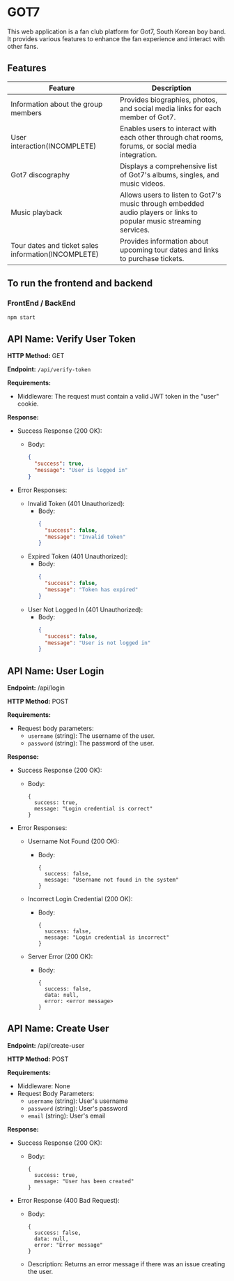 
# GOT7

This web application is a fan club platform for Got7, South Korean boy band. It provides various features to enhance the fan experience and interact with other fans.


## Features

| Feature                                           | Description                                                                                                      |
|---------------------------------------------------|------------------------------------------------------------------------------------------------------------------|
| Information about the group members               | Provides biographies, photos, and social media links for each member of Got7.                                    |
| User interaction(INCOMPLETE)                                  | Enables users to interact with each other through chat rooms, forums, or social media integration.                 |
| Got7 discography                                  | Displays a comprehensive list of Got7's albums, singles, and music videos.                                        |
| Music playback                                    | Allows users to listen to Got7's music through embedded audio players or links to popular music streaming services. |
| Tour dates and ticket sales information(INCOMPLETE)            | Provides information about upcoming tour dates and links to purchase tickets.                                     |

## To run the frontend and backend

### FrontEnd / BackEnd

```
npm start
```

## API Name: Verify User Token

**HTTP Method:** GET

**Endpoint:** `/api/verify-token`

**Requirements:**
- Middleware: The request must contain a valid JWT token in the "user" cookie.

**Response:**
- Success Response (200 OK):
  - Body:
    ```json
    {
      "success": true,
      "message": "User is logged in"
    }
    ```

- Error Responses:
  - Invalid Token (401 Unauthorized):
    - Body:
      ```json
      {
        "success": false,
        "message": "Invalid token"
      }
      ```
  - Expired Token (401 Unauthorized):
    - Body:
      ```json
      {
        "success": false,
        "message": "Token has expired"
      }
      ```
  - User Not Logged In (401 Unauthorized):
    - Body:
      ```json
      {
        "success": false,
        "message": "User is not logged in"
      }
      ```


## API Name: User Login

**Endpoint:** /api/login

**HTTP Method:** POST

**Requirements:**
- Request body parameters:
  - `username` (string): The username of the user.
  - `password` (string): The password of the user.

**Response:**
- Success Response (200 OK):
  - Body:
    ```
    {
      success: true,
      message: "Login credential is correct"
    }
    ```

- Error Responses:
  - Username Not Found (200 OK):
    - Body:
      ```
      {
        success: false,
        message: "Username not found in the system"
      }
      ```

  - Incorrect Login Credential (200 OK):
    - Body:
      ```
      {
        success: false,
        message: "Login credential is incorrect"
      }
      ```

  - Server Error (200 OK):
    - Body:
      ```
      {
        success: false,
        data: null,
        error: <error message>
      }
      ```


## API Name: Create User

**Endpoint:** /api/create-user

**HTTP Method:** POST

**Requirements:**
- Middleware: None
- Request Body Parameters:
  - `username` (string): User's username
  - `password` (string): User's password
  - `email` (string): User's email

**Response:**
- Success Response (200 OK):
  - Body:
    ```
    {
      success: true,
      message: "User has been created"
    }
    ```

- Error Response (400 Bad Request):
  - Body:
    ```
    {
      success: false,
      data: null,
      error: "Error message"
    }
    ```
  - Description: Returns an error message if there was an issue creating the user.
